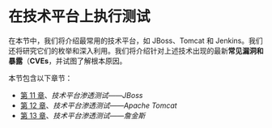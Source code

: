 # 在技术平台上执行测试

在本节中，我们将介绍最常用的技术平台，如 JBoss、Tomcat 和 Jenkins。我们还将研究它们的枚举和深入利用。我们将介绍针对上述技术出现的最新**常见漏洞和暴露**（**CVEs**，并试图了解根本原因。

本节包含以下章节：

*   [第 11 章](11.html)、*技术平台渗透测试——JBoss*
*   [第 12 章](12.html)、*技术平台渗透测试——Apache Tomcat*
*   [第 13 章](13.html)、*技术平台渗透测试——詹金斯*